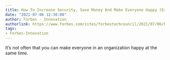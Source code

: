 ```yaml
---
title: How To Increase Security, Save Money And Make Everyone Happy (Except Cybercriminals)
date: "2021-07-06 12:30:00"
author: Forbes - Innovation
authorlink: https://www.forbes.com/sites/forbestechcouncil/2021/07/06/how-to-increase-security-save-money-and-make-everyone-happy-except-cybercriminals/
tags:
- Forbes-Innovation
---
```

It’s not often that you can make everyone in an organization happy at the same time.